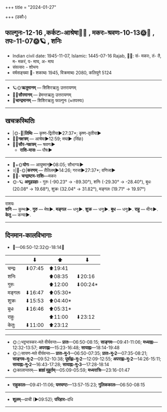 +++
title = "2024-01-27"

+++
(उकौ॰)
## फाल्गुनः-12-16  ,कर्कटः-आश्रेषा🌛🌌  ,  मकरः-श्रवणः-10-13🌞🌌  ,  तपः-11-07🌞🪐  , शनिः
- Indian civil date: 1945-11-07, Islamic: 1445-07-16 Rajab, 🌌🌞: सं- मकरः, तं- तै, म- मकरं, प- माघ, अ- माघ
- संवत्सरः - शोभनः
- वर्षसङ्ख्या 🌛- शकाब्दः 1945, विक्रमाब्दः 2080, कलियुगे 5124
___________________
- 🪐🌞**ऋतुमानम्** — शिशिरऋतुः उत्तरायणम्
- 🌌🌞**सौरमानम्** — हेमन्तऋतुः उत्तरायणम्
- 🌛**चान्द्रमानम्** — शिशिरऋतुः फाल्गुनः (≈तपस्यः)
___________________


## खचक्रस्थितिः
- |🌞-🌛|**तिथिः** — कृष्ण-द्वितीया►27:37*; कृष्ण-तृतीया►  
- 🌌🌛**नक्षत्रम्** — आश्रेषा►12:59; मघा► (सिंहः)  
- 🌌🌞**सौर-नक्षत्रम्** — श्रवणः►  
  - **राशि-मासः** — पौषः► 
___________________
- 🌛+🌞**योगः** — आयुष्मान्►08:05; सौभाग्यः►  
- २|🌛-🌞|**करणम्** — तैतिलम्►14:26; गरजा►27:37*; वणिजा►  
- 🌌🌛- **चन्द्राष्टम-राशिः**—मकरः  
- 🌞-🪐 **अमूढग्रहाः** - गुरुः (-90.23° → -89.30°), शनिः (-29.30° → -28.40°), बुधः (20.08° → 19.68°), शुक्रः (32.04° → 31.82°), मङ्गलः (19.71° → 19.97°)
___________________
राशयः  
**शनि** — कुम्भः►. **गुरु** — मेषः►. **मङ्गल** — धनुः►. **शुक्र** — धनुः►. **बुध** — धनुः►. **राहु** — मीनः►. **केतु** — कन्या►. 
___________________


## दिनमान-कालविभागाः
- 🌅—06:50-12:32🌞-18:14🌇  

|      |⬇     |⬆     |⬇     |
|------|-----|-----|------|
|चन्द्रः|⬇07:45 |⬆19:41 |     |
|शनिः   |     |⬆08:35 |⬇20:16 |
|गुरुः  |     |⬆12:00 |⬇00:24*|
|मङ्गलः |⬇16:47 |⬆05:30*|     |
|शुक्रः |⬇15:53 |⬆04:40*|     |
|बुधः   |⬇16:46 |⬆05:31*|     |
|राहुः  |     |⬆11:00 |⬇23:12 |
|केतुः  |⬇11:00 |⬆23:12 |     |
___________________
- 🌞⚝भट्टभास्कर-मते वीर्यवन्तः— **प्रातः**—06:50-08:15; **साङ्गवः**—09:41-11:06; **मध्याह्नः**—12:32-13:57; **अपराह्णः**—15:23-16:48; **सायाह्नः**—18:14-19:48  
- 🌞⚝सायण-मते वीर्यवन्तः— **प्रातः-मु॰1**—06:50-07:35; **प्रातः-मु॰2**—07:35-08:21; **साङ्गवः-मु॰2**—09:52-10:38; **पूर्वाह्णः-मु॰2**—12:09-12:55; **अपराह्णः-मु॰2**—14:26-15:11; **सायाह्नः-मु॰2**—16:43-17:28; **सायाह्नः-मु॰3**—17:28-18:14  
- 🌞कालान्तरम्— **ब्राह्मं मुहूर्तम्**—05:09-05:59; **मध्यरात्रिः**—23:16-01:47  
___________________
- **राहुकालः**—09:41-11:06; **यमघण्टः**—13:57-15:23; **गुलिककालः**—06:50-08:15  
___________________
- **शूलम्**—प्राची (►09:52); **परिहारः**–दधि  
___________________
